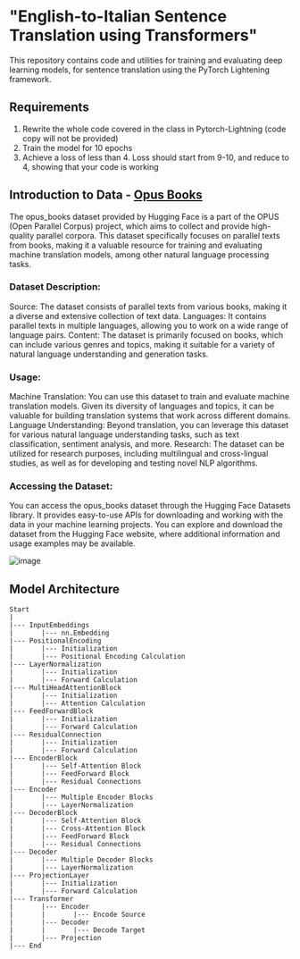 
# "English-to-Italian Sentence Translation using Transformers"

This repository contains code and utilities for training and evaluating deep learning models, for sentence translation using the PyTorch Lightening framework.

## Requirements

1. Rewrite the whole code covered in the class in Pytorch-Lightning (code copy will not be provided)
2. Train the model for 10 epochs
3. Achieve a loss of less than 4. Loss should start from 9-10, and reduce to 4, showing that your code is working

## Introduction to Data - [Opus Books]('https://huggingface.co/datasets/opus_books')

The opus_books dataset provided by Hugging Face is a part of the OPUS (Open Parallel Corpus) project, which aims to collect and provide high-quality parallel corpora. This dataset specifically focuses on parallel texts from books, making it a valuable resource for training and evaluating machine translation models, among other natural language processing tasks.

### Dataset Description:

Source: The dataset consists of parallel texts from various books, making it a diverse and extensive collection of text data.
Languages: It contains parallel texts in multiple languages, allowing you to work on a wide range of language pairs.
Content: The dataset is primarily focused on books, which can include various genres and topics, making it suitable for a variety of natural language understanding and generation tasks.

### Usage:

Machine Translation: You can use this dataset to train and evaluate machine translation models. Given its diversity of languages and topics, it can be valuable for building translation systems that work across different domains.
Language Understanding: Beyond translation, you can leverage this dataset for various natural language understanding tasks, such as text classification, sentiment analysis, and more.
Research: The dataset can be utilized for research purposes, including multilingual and cross-lingual studies, as well as for developing and testing novel NLP algorithms.

### Accessing the Dataset:

You can access the opus_books dataset through the Hugging Face Datasets library. It provides easy-to-use APIs for downloading and working with the data in your machine learning projects.
You can explore and download the dataset from the Hugging Face website, where additional information and usage examples may be available.

![image](https://github.com/prarthanats/ERA/assets/32382676/bb74083d-c064-4676-8367-84744075a308)

## Model Architecture
~~~
Start
|
|--- InputEmbeddings
|       |--- nn.Embedding
|--- PositionalEncoding
|       |--- Initialization
|       |--- Positional Encoding Calculation
|--- LayerNormalization
|       |--- Initialization
|       |--- Forward Calculation
|--- MultiHeadAttentionBlock
|       |--- Initialization
|       |--- Attention Calculation
|--- FeedForwardBlock
|       |--- Initialization
|       |--- Forward Calculation
|--- ResidualConnection
|       |--- Initialization
|       |--- Forward Calculation
|--- EncoderBlock
|       |--- Self-Attention Block
|       |--- FeedForward Block
|       |--- Residual Connections
|--- Encoder
|       |--- Multiple Encoder Blocks
|       |--- LayerNormalization
|--- DecoderBlock
|       |--- Self-Attention Block
|       |--- Cross-Attention Block
|       |--- FeedForward Block
|       |--- Residual Connections
|--- Decoder
|       |--- Multiple Decoder Blocks
|       |--- LayerNormalization
|--- ProjectionLayer
|       |--- Initialization
|       |--- Forward Calculation
|--- Transformer
|       |--- Encoder
|       |       |--- Encode Source
|       |--- Decoder
|       |       |--- Decode Target
|       |--- Projection
|--- End
~~~
